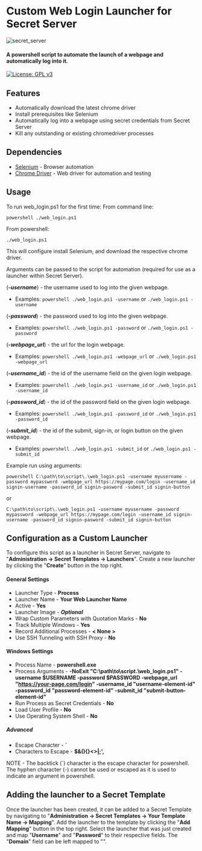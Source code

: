# Custom Web Login Launcher for Secret Server

![secret_server](https://user-images.githubusercontent.com/33561466/216741532-18d4c459-211e-484d-a69f-838d3ae1fee1.png)

#### A powershell script to automate the launch of a webpage and automatically log into it.

[![License: GPL v3](https://img.shields.io/badge/License-GPL%20v3-blue.svg)](https://www.gnu.org/licenses/gpl-3.0)

## Features
- Automatically download the latest chrome driver
- Install prerequisites like Selenium
- Automatically log into a webpage using secret credentials from Secret Server
- Kill any outstanding or existing chromedriver processes

## Dependencies
- [Selenium](https://github.com/adamdriscoll/selenium-powershell) - Browser automation
- [Chrome Driver](https://chromedriver.chromium.org/) - Web driver for automation and testing

## Usage
To run web_login.ps1 for the first time:
From command line:
```
powershell ./web_login.ps1
```
From powershell:
```
./web_login.ps1
```
This will configure install Selenium, and download the respective chrome driver.

Arguments can be passed to the script for automation (required for use as a launcher within Secret Server).

(***-username***) - the username used to log into the given webpage.

- Examples: ```powershell ./web_login.ps1 -username``` or ```./web_login.ps1 -username```

(***-password***)  - the password used to log into the given webpage.

- Examples: ```powershell ./web_login.ps1 -password``` or ```./web_login.ps1 -password```

(***-webpage_url***) - the url for the login webpage.

- Examples: ```powershell ./web_login.ps1 -webpage_url``` or ```./web_login.ps1 -webpage_url```

(***-username_id***) - the id of the username field on the given login webpage.

- Examples: ```powershell ./web_login.ps1 -username_id``` or ```./web_login.ps1 -username_id```

(***-password_id***) - the id of the password field on the given login webpage.

- Examples: ```powershell ./web_login.ps1 -password_id``` or ```./web_login.ps1 -password_id```

(***-submit_id***) - the id of the submit, sign-in, or login button on the given webpage.

- Examples: ```powershell ./web_login.ps1 -submit_id``` or ```./web_login.ps1 -submit_id```

Example run using arguments:
```
powershell C:\path\to\script\.\web_login.ps1 -username myusername -password mypassword -webpage_url https://mypage.com/login -username_id signin-username -password_id signin-pasword -submit_id signin-button
```
or
```
C:\path\to\script\.\web_login.ps1 -username myusername -password mypassword -webpage_url https://mypage.com/login -username_id signin-username -password_id signin-pasword -submit_id signin-button
```

## Configuration as a Custom Launcher
To configure this script as a launcher in Secret Server, navigate to "**Administration -> Secret Templates -> Launchers**". Create a new launcher by clicking the "**Create**" button in the top right.

#### General Settings
- Launcher Type - **Process**
- Launcher Name - **Your Web Launcher Name**
- Active - **Yes**
- Launcher Image - ***Optional***
- Wrap Custom Parameters with Quotation Marks - **No**
- Track Multiple Windows - **Yes**
- Record Additional Processes - **< None >**
- Use SSH Tunneling with SSH Proxy - **No**

#### Windows Settings
- Process Name - **powershell.exe**
- Process Arguments - **-NoExit "C:\path\to\script\.\web_login.ps1" -username $USERNAME -password $PASSWORD -webpage_url "https://your-page.com/login" -username_id "username-element-id" -password_id "password-element-id" -submit_id "submit-button-element-id"**
- Run Process as Secret Credentials - **No**
- Load User Profile - **No**
- Use Operating System Shell - **No**
##### Advanced
- Escape Character - **`**
- Characters to Escape - **$&(){}<>\|;',**

NOTE - The backtick (`) character is the escape character for powershell. The hyphen character (-) cannot be used or escaped as it is used to indicate an argument in powershell.

## Adding the launcher to a Secret Template
Once the launcher has been created, it can be added to a Secret Template by navigating to "**Administration -> Secret Templates -> Your Template Name -> Mapping**". Add the launcher to the template by clicking the "**Add Mapping**" button in the top right. Select the launcher that was just created and map "**Username**" and "**Password**" to their respective fields. The "**Domain**" field can be left mapped to "**<blank>**".


